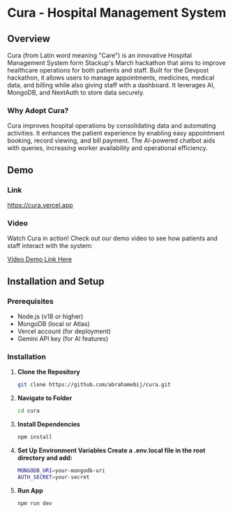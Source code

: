 # Cura - Hospital Management System

## Overview

Cura (from Latin word meaning "Care") is an innovative Hospital Management System form Stackup's March hackathon that aims to improve healthcare operations for both patients and staff.  Built for the Devpost hackathon, it allows users to manage appointments, medicines, medical data, and billing while also giving staff with a dashboard.  It leverages AI, MongoDB, and NextAuth to store data securely.

### Why Adopt Cura?

Cura improves hospital operations by consolidating data and automating activities.  It enhances the patient experience by enabling easy appointment booking, record viewing, and bill payment.  The AI-powered chatbot aids with queries, increasing worker availability and operational efficiency.

## Demo

### Link

<https://cura.vercel.app>

### Video

Watch Cura in action! Check out our demo video to see how patients and staff interact with the system:

[Video Demo Link Here](https://github.com/user-attachments/assets/84018af3-df0c-480e-a7f1-ae615f819d6d)

## Installation and Setup

### Prerequisites

- Node.js (v18 or higher)
- MongoDB (local or Atlas)
- Vercel account (for deployment)
- Gemini API key (for AI features)

### Installation

1. **Clone the Repository**

   ```bash
   git clone https://github.com/abrahamebij/cura.git
    ```

2. **Navigate to Folder**  

   ```bash
   cd cura
    ```

3. **Install Dependencies**

   ```bash
   npm install
    ```

4. **Set Up Environment Variables Create a .env.local file in the root directory and add:**

    ```bash
    MONGODB_URI=your-mongodb-uri
    AUTH_SECRET=your-secret
    ```

5. **Run App**

    ```bash
    npm run dev
    ```
